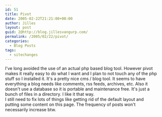 ```yaml
---
id: 51
title: Pivot
date: 2005-02-22T21:21:00+00:00
author: Jilles
layout: post
guid: 2@http://blog.jillesvangurp.com/
permalink: /2005/02/22/pivot/
categories:
  - Blog Posts
tags:
  - sitechanges
---
```

 I've long avoided the use of an actual php based blog tool. However pivot makes it really easy to do what I want and I plan to not touch any of the php stuff so I installed it. It's a pretty nice cms / blog tool. It seems to have everything a blog needs like comments, rss feeds, archives, etc. Also it doesn't use a database so it is portable and maintenance free. It's just a bunch of files in a directory. I like it that way. <br />
I still need to fix lots of things like getting rid of the default layout and putting some content on this page. The frequency of posts won't necessarily increase btw. 